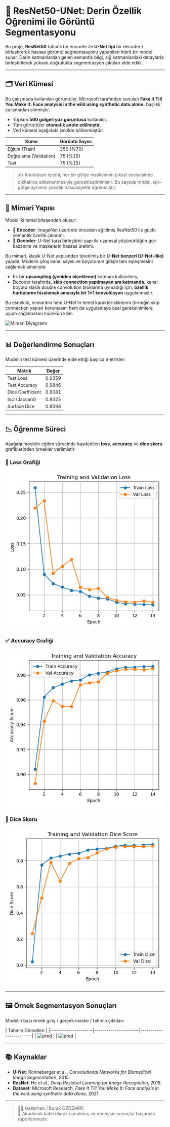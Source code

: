 # 🧠 ResNet50-UNet: Derin Özellik Öğrenimi ile Görüntü Segmentasyonu

Bu proje, **ResNet50** tabanlı bir encoder ile **U-Net tipi** bir decoder'ı birleştirerek hassas görüntü segmentasyonu yapabilen hibrit bir model sunar. Derin katmanlardan gelen semantik bilgi, sığ katmanlardaki detaylarla birleştirilerek yüksek doğrulukta segmentasyon çıktıları elde edilir.

---

## 🗂️ Veri Kümesi

Bu çalışmada kullanılan görüntüler, Microsoft tarafından sunulan **Fake It Till You Make It: Face analysis in the wild using synthetic data alone.** başlıklı çalışmadan alınmıştır.

- Toplam **500 gölgeli yüz görüntüsü** kullanıldı.
- Tüm görüntüler **otomatik anote edilmiştir**.
- Veri kümesi aşağıdaki şekilde bölünmüştür:

| Küme        | Görüntü Sayısı |
|-------------|----------------|
| Eğitim (Train)     | 350 (%70)          |
| Doğrulama (Validation) | 75   (%15)           |
| Test               | 75  (%15)              |

> ✍️ Anotasyon işlemi, her bir gölge maskesinin piksel seviyesinde dikkatlice etiketlenmesiyle gerçekleştirilmiştir. Bu sayede model, ışık-gölge ayrımını yüksek hassasiyetle öğrenmiştir.

---

## 🧬 Mimari Yapısı

Model iki temel bileşenden oluşur:

- 🔷 **Encoder**: ImageNet üzerinde önceden eğitilmiş ResNet50 ile güçlü semantik özellik çıkarımı.
- 🔶 **Decoder**: U-Net tarzı birleştirici yapı ile uzamsal çözünürlüğün geri kazanımı ve maskelerin hassas üretimi.

Bu mimari, klasik U-Net yapısından türetilmiş bir **U-Net benzeri (U-Net-like)** yapıdır. Modelin çıkış kanal sayısı ve boyutunun girişle tam eşleşmesini sağlamak amacıyla:

- Ek bir **upsampling (yeniden ölçekleme)** katmanı kullanılmış,
- Decoder tarafında, **skip connection yapılmayan ara katmanda**, kanal boyutu klasik double convolution bloklarına uymadığı için, **özellik haritalarını hizalamak amacıyla bir 1×1 konvolüsyon** uygulanmıştır.

Bu esneklik, mimarinin hem U-Net’in temel karakteristiklerini (örneğin skip connection yapısı) korumasını hem de uygulamaya özel gereksinimlere uyum sağlamasını mümkün kılar.

![Mimari Diyagramı](./resnet50-unet.png)

---

## 📊 Değerlendirme Sonuçları

Modelin test kümesi üzerinde elde ettiği başlıca metrikler:

| Metrik              | Değer       |
|---------------------|-------------|
| Test Loss           | 0.0359      |
| Test Accuracy       | 0.9846      |
| Dice Coefficient    | 0.9081      |
| IoU (Jaccard)       | 0.8325      |
| Surface Dice        | 0.8098      |

---

## 📉 Öğrenme Süreci

Aşağıda modelin eğitim sürecinde kaydedilen **loss**, **accuracy** ve **dice skoru** grafiklerinden örnekler verilmiştir:

### 🔺 Loss Grafiği
![Loss Grafiği](./plots_and_others/loss_plot.png)

### ✅ Accuracy Grafiği
![Accuracy Grafiği](./plots_and_others/accuracy_plot.png)

### 🔵 Dice Skoru
![Dice Score](./plots_and_others/dice_plot.png)

---

## 🖼️ Örnek Segmentasyon Sonuçları

Modelin bazı örnek giriş / gerçek maske / tahmin çıktıları:

| Tahmin Görselleri        |
|---------------------|----------------------|------------------------|
| ![pred](plots_and_others/prediction.jpg) |
| ![pred](plots_and_others/prediction_1.jpg) |

---

## 📚 Kaynaklar

- **U-Net**: Ronneberger et al., *Convolutional Networks for Biomedical Image Segmentation*, 2015.
- **ResNet**: He et al., *Deep Residual Learning for Image Recognition*, 2016.
- **Dataset**: Microsoft Research, *Fake It Till You Make It: Face analysis in the wild using synthetic data alone*, 2021.

---

> 👨‍💻 Geliştiren: [Burak ÖZDEMİR]  
> 📌 Akademik katkı olarak sunulmuş ve deneysel sonuçlar başarıyla raporlanmıştır.

